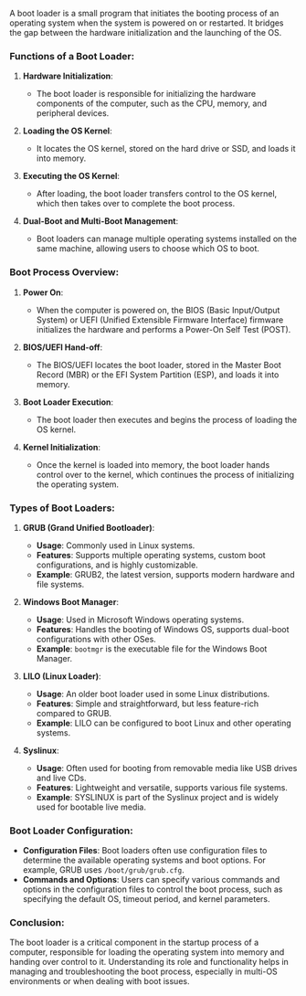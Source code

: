 A boot loader is a small program that initiates the booting process of an operating system when the system is powered on or restarted. It bridges the gap between the hardware initialization and the launching of the OS. 

### Functions of a Boot Loader:

1. **Hardware Initialization**:
   - The boot loader is responsible for initializing the hardware components of the computer, such as the CPU, memory, and peripheral devices.

2. **Loading the OS Kernel**:
   - It locates the OS kernel,  stored on the hard drive or SSD, and loads it into memory.

3. **Executing the OS Kernel**:
   - After loading, the boot loader transfers control to the OS kernel, which then takes over to complete the boot process.

4. **Dual-Boot and Multi-Boot Management**:
   - Boot loaders can manage multiple operating systems installed on the same machine, allowing users to choose which OS to boot.

### Boot Process Overview:

1. **Power On**:
   - When the computer is powered on, the BIOS (Basic Input/Output System) or UEFI (Unified Extensible Firmware Interface) firmware initializes the hardware and performs a Power-On Self Test (POST).

2. **BIOS/UEFI Hand-off**:
   - The BIOS/UEFI locates the boot loader,  stored in the Master Boot Record (MBR) or the EFI System Partition (ESP), and loads it into memory.

3. **Boot Loader Execution**:
   - The boot loader then executes and begins the process of loading the OS kernel.

4. **Kernel Initialization**:
   - Once the kernel is loaded into memory, the boot loader hands control over to the kernel, which continues the process of initializing the operating system.

### Types of Boot Loaders:

1. **GRUB (Grand Unified Bootloader)**:
   - **Usage**: Commonly used in Linux systems.
   - **Features**: Supports multiple operating systems, custom boot configurations, and is highly customizable.
   - **Example**: GRUB2, the latest version, supports modern hardware and file systems.

2. **Windows Boot Manager**:
   - **Usage**: Used in Microsoft Windows operating systems.
   - **Features**: Handles the booting of Windows OS, supports dual-boot configurations with other OSes.
   - **Example**: `bootmgr` is the executable file for the Windows Boot Manager.

3. **LILO (Linux Loader)**:
   - **Usage**: An older boot loader used in some Linux distributions.
   - **Features**: Simple and straightforward, but less feature-rich compared to GRUB.
   - **Example**: LILO can be configured to boot Linux and other operating systems.

4. **Syslinux**:
   - **Usage**: Often used for booting from removable media like USB drives and live CDs.
   - **Features**: Lightweight and versatile, supports various file systems.
   - **Example**: SYSLINUX is part of the Syslinux project and is widely used for bootable live media.

### Boot Loader Configuration:

- **Configuration Files**: Boot loaders often use configuration files to determine the available operating systems and boot options. For example, GRUB uses `/boot/grub/grub.cfg`.
- **Commands and Options**: Users can specify various commands and options in the configuration files to control the boot process, such as specifying the default OS, timeout period, and kernel parameters.

### Conclusion:

The boot loader is a critical component in the startup process of a computer, responsible for loading the operating system into memory and handing over control to it. Understanding its role and functionality helps in managing and troubleshooting the boot process, especially in multi-OS environments or when dealing with boot issues.
